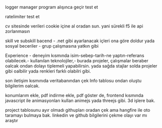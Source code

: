 logger manager program alışınca geçir test et

ratelimiter test et

cv sitesinde verileri cookie içine al oradan sun. yani sürekli f5 ile api zorlanmasın


skill ve subskill bacend - .net gibi ayarlanacak içleri ona göre doldur yada sosyal beceriler - grup çalışmasına yatkın gibi


Experience - deneyim kısmında isim-sebep-tarih-ne yaptın-referans olabilecek.- kullanılan teknolojiler,- burada projeler, çalışmalar beraber oalcak ondan dolayı tiplemeli yapabilirsin. yada sağda stajlar solda projeler gibi oalbilir yada renkleri farklı olabilri gibi.

son iletişim kısmınıda veritabanından çek Info tablosu ondan oluştu bilgilerim oalcak.

konumlarım ekle, pdf indirme ekle, pdf göster de, frontend kısmında javascript ile animasyonları kullan animejs yada threejs gibi. 3d işlere bak.

project tablosunu ayır olmadı githupları oradan çek ama hangfire ile oto taramayı bulmaya bak. linkedin ve github bilgilerini çekme olayı var mı araştır





